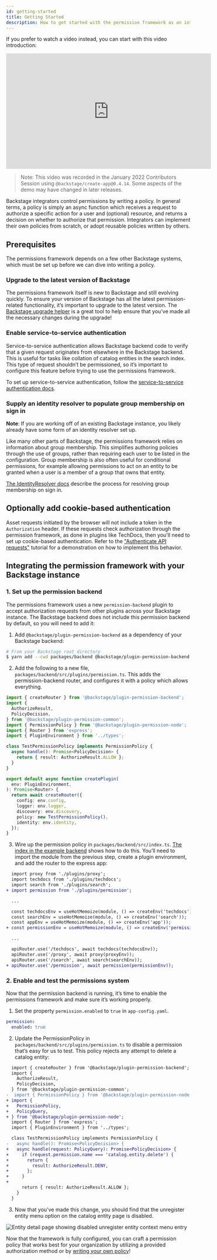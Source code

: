 ```yaml
---
id: getting-started
title: Getting Started
description: How to get started with the permission framework as an integrator
---
```


If you prefer to watch a video instead, you can start with this video introduction:

<iframe width="560" height="315" src="https://www.youtube.com/embed/EQr9tFClgG0" title="YouTube video player" frameborder="0" allow="accelerometer; autoplay; clipboard-write; encrypted-media; gyroscope; picture-in-picture" allowfullscreen></iframe>

> Note: This video was recorded in the January 2022 Contributors Session using `@backstage/create-app@0.4.14`. Some aspects of the demo may have changed in later releases.

Backstage integrators control permissions by writing a policy. In general terms, a policy is simply an async function which receives a request to authorize a specific action for a user and (optional) resource, and returns a decision on whether to authorize that permission. Integrators can implement their own policies from scratch, or adopt reusable policies written by others.

## Prerequisites

The permissions framework depends on a few other Backstage systems, which must be set up before we can dive into writing a policy.

### Upgrade to the latest version of Backstage

The permissions framework itself is new to Backstage and still evolving quickly. To ensure your version of Backstage has all the latest permission-related functionality, it’s important to upgrade to the latest version. The [Backstage upgrade helper](https://backstage.github.io/upgrade-helper/) is a great tool to help ensure that you’ve made all the necessary changes during the upgrade!

### Enable service-to-service authentication

Service-to-service authentication allows Backstage backend code to verify that a given request originates from elsewhere in the Backstage backend. This is useful for tasks like collation of catalog entities in the search index. This type of request shouldn’t be permissioned, so it’s important to configure this feature before trying to use the permissions framework.

To set up service-to-service authentication, follow the [service-to-service authentication docs](../auth/service-to-service-auth.md).

### Supply an identity resolver to populate group membership on sign in

**Note**: If you are working off of an existing Backstage instance, you likely already have some form of an identity resolver set up.

Like many other parts of Backstage, the permissions framework relies on information about group membership. This simplifies authoring policies through the use of groups, rather than requiring each user to be listed in the configuration. Group membership is also often useful for conditional permissions, for example allowing permissions to act on an entity to be granted when a user is a member of a group that owns that entity.

[The IdentityResolver docs](../auth/identity-resolver.md) describe the process for resolving group membership on sign in.

## Optionally add cookie-based authentication

Asset requests initiated by the browser will not include a token in the `Authorization` header. If these requests check authorization through the permission framework, as done in plugins like TechDocs, then you'll need to set up cookie-based authentication. Refer to the ["Authenticate API requests"](https://github.com/backstage/backstage/blob/master/contrib/docs/tutorials/authenticate-api-requests.md) tutorial for a demonstration on how to implement this behavior.

## Integrating the permission framework with your Backstage instance

### 1. Set up the permission backend

The permissions framework uses a new `permission-backend` plugin to accept authorization requests from other plugins across your Backstage instance. The Backstage backend does not include this permission backend by default, so you will need to add it:

1. Add `@backstage/plugin-permission-backend` as a dependency of your Backstage backend:

```bash
# From your Backstage root directory
$ yarn add --cwd packages/backend @backstage/plugin-permission-backend
```

2. Add the following to a new file, `packages/backend/src/plugins/permission.ts`. This adds the permission-backend router, and configures it with a policy which allows everything.

```typescript
import { createRouter } from '@backstage/plugin-permission-backend';
import {
  AuthorizeResult,
  PolicyDecision,
} from '@backstage/plugin-permission-common';
import { PermissionPolicy } from '@backstage/plugin-permission-node';
import { Router } from 'express';
import { PluginEnvironment } from '../types';

class TestPermissionPolicy implements PermissionPolicy {
  async handle(): Promise<PolicyDecision> {
    return { result: AuthorizeResult.ALLOW };
  }
}

export default async function createPlugin(
  env: PluginEnvironment,
): Promise<Router> {
  return await createRouter({
    config: env.config,
    logger: env.logger,
    discovery: env.discovery,
    policy: new TestPermissionPolicy(),
    identity: env.identity,
  });
}
```

3. Wire up the permission policy in `packages/backend/src/index.ts`. [The index in the example backend](https://github.com/backstage/backstage/blob/master/packages/backend/src/index.ts) shows how to do this. You’ll need to import the module from the previous step, create a plugin environment, and add the router to the express app:

```diff
  import proxy from './plugins/proxy';
  import techdocs from './plugins/techdocs';
  import search from './plugins/search';
+ import permission from './plugins/permission';

  ...

  const techdocsEnv = useHotMemoize(module, () => createEnv('techdocs'));
  const searchEnv = useHotMemoize(module, () => createEnv('search'));
  const appEnv = useHotMemoize(module, () => createEnv('app'));
+ const permissionEnv = useHotMemoize(module, () => createEnv('permission'));

  ...

  apiRouter.use('/techdocs', await techdocs(techdocsEnv));
  apiRouter.use('/proxy', await proxy(proxyEnv));
  apiRouter.use('/search', await search(searchEnv));
+ apiRouter.use('/permission', await permission(permissionEnv));
```

### 2. Enable and test the permissions system

Now that the permission backend is running, it’s time to enable the permissions framework and make sure it’s working properly.

1. Set the property `permission.enabled` to `true` in `app-config.yaml`.

```yaml
permission:
  enabled: true
```

2. Update the PermissionPolicy in `packages/backend/src/plugins/permission.ts` to disable a permission that’s easy for us to test. This policy rejects any attempt to delete a catalog entity:

```diff
  import { createRouter } from '@backstage/plugin-permission-backend';
  import {
    AuthorizeResult,
    PolicyDecision,
  } from '@backstage/plugin-permission-common';
-  import { PermissionPolicy } from '@backstage/plugin-permission-node';
+ import {
+   PermissionPolicy,
+   PolicyQuery,
+ } from '@backstage/plugin-permission-node';
  import { Router } from 'express';
  import { PluginEnvironment } from '../types';

  class TestPermissionPolicy implements PermissionPolicy {
-   async handle(): Promise<PolicyDecision> {
+   async handle(request: PolicyQuery): Promise<PolicyDecision> {
+     if (request.permission.name === 'catalog.entity.delete') {
+       return {
+         result: AuthorizeResult.DENY,
+       };
+     }
+
      return { result: AuthorizeResult.ALLOW };
    }
  }
```

3. Now that you’ve made this change, you should find that the unregister entity menu option on the catalog entity page is disabled.

![Entity detail page showing disabled unregister entity context menu entry](../assets/permissions/disabled-unregister-entity.png)

Now that the framework is fully configured, you can craft a permission policy that works best for your organization by utilizing a provided authorization method or by [writing your own policy](./writing-a-policy.md)!
